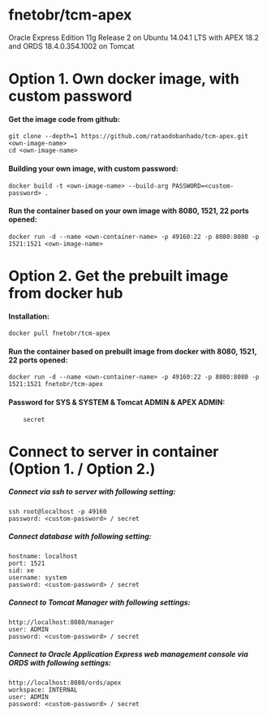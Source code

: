 fnetobr/tcm-apex
================

Oracle Express Edition 11g Release 2 on Ubuntu 14.04.1 LTS with APEX 18.2 and ORDS 18.4.0.354.1002 on Tomcat
# Option 1. Own docker image, with custom password

#### Get the image code from github:

    git clone --depth=1 https://github.com/rataodobanhado/tcm-apex.git <own-image-name>
    cd <own-image-name>

#### Building your own image, with custom password:

    docker build -t <own-image-name> --build-arg PASSWORD=<custom-password> .

#### Run the container based on your own image with 8080, 1521, 22 ports opened:

    docker run -d --name <own-container-name> -p 49160:22 -p 8080:8080 -p 1521:1521 <own-image-name>

# Option 2. Get the prebuilt image from docker hub

#### Installation:

    docker pull fnetobr/tcm-apex

#### Run the container based on prebuilt image from docker with 8080, 1521, 22 ports opened:

    docker run -d --name <own-container-name> -p 49160:22 -p 8080:8080 -p 1521:1521 fnetobr/tcm-apex    

#### Password for SYS & SYSTEM & Tomcat ADMIN & APEX ADMIN:

        secret


# Connect to server in container (Option 1. / Option 2.)

##### Connect via ssh to server with following setting:

    ssh root@localhost -p 49160
    password: <custom-password> / secret

##### Connect database with following setting:

    hostname: localhost
    port: 1521
    sid: xe
    username: system
    password: <custom-password> / secret


##### Connect to Tomcat Manager with following settings:

    http://localhost:8080/manager
    user: ADMIN
    password: <custom-password> / secret

##### Connect to Oracle Application Express web management console via ORDS with following settings:

    http://localhost:8080/ords/apex
    workspace: INTERNAL
    user: ADMIN
    password: <custom-password> / secret

